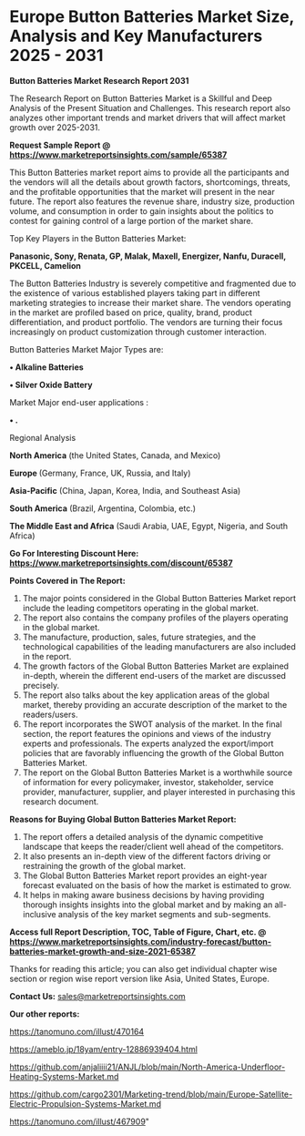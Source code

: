 # Europe Button Batteries Market Size, Analysis and Key Manufacturers 2025 - 2031

<strong>Button Batteries Market Research Report 2031</strong>

The Research Report on Button Batteries Market is a Skillful and Deep Analysis of the Present Situation and Challenges. This research report also analyzes other important trends and market drivers that will affect market growth over 2025-2031.

<strong>Request Sample Report @ <a href=https://www.marketreportsinsights.com/sample/65387>https://www.marketreportsinsights.com/sample/65387</a></strong>

This Button Batteries market report aims to provide all the participants and the vendors will all the details about growth factors, shortcomings, threats, and the profitable opportunities that the market will present in the near future. The report also features the revenue share, industry size, production volume, and consumption in order to gain insights about the politics to contest for gaining control of a large portion of the market share.

Top Key Players in the Button Batteries Market:

<strong>Panasonic, Sony, Renata, GP, Malak, Maxell, Energizer, Nanfu, Duracell, PKCELL, Camelion</strong>

The Button Batteries Industry is severely competitive and fragmented due to the existence of various established players taking part in different marketing strategies to increase their market share. The vendors operating in the market are profiled based on price, quality, brand, product differentiation, and product portfolio. The vendors are turning their focus increasingly on product customization through customer interaction.

Button Batteries Market Major Types are:

<strong>• Alkaline Batteries

• Silver Oxide Battery</strong>

Market Major end-user applications :

<strong>• .</strong>

Regional Analysis

</u><strong><b>North America</b></strong> (the United States, Canada, and Mexico)

<strong><b>Europe </b></strong>(Germany, France, UK, Russia, and Italy)

<strong><b>Asia-Pacific</b></strong> (China, Japan, Korea, India, and Southeast Asia)

<strong><b>South America</b></strong> (Brazil, Argentina, Colombia, etc.)

<strong><b>The Middle East and Africa</b></strong> (Saudi Arabia, UAE, Egypt, Nigeria, and South Africa)

<strong>Go For Interesting Discount Here: <a href=https://www.marketreportsinsights.com/discount/65387>https://www.marketreportsinsights.com/discount/65387</a></strong>

<strong>Points Covered in The Report:</strong>
<ol>
  <li>The major points considered in the Global Button Batteries Market report include the leading competitors operating in the global market.</li>
  <li>The report also contains the company profiles of the players operating in the global market.</li>
  <li>The manufacture, production, sales, future strategies, and the technological capabilities of the leading manufacturers are also included in the report.</li>
  <li>The growth factors of the Global Button Batteries Market are explained in-depth, wherein the different end-users of the market are discussed precisely.</li>
  <li>The report also talks about the key application areas of the global market, thereby providing an accurate description of the market to the readers/users.</li>
  <li>The report incorporates the SWOT analysis of the market. In the final section, the report features the opinions and views of the industry experts and professionals. The experts analyzed the export/import policies that are favorably influencing the growth of the Global Button Batteries Market.</li>
  <li>The report on the Global Button Batteries Market is a worthwhile source of information for every policymaker, investor, stakeholder, service provider, manufacturer, supplier, and player interested in purchasing this research document.</li>
</ol>
<strong>Reasons for Buying Global Button Batteries Market Report:</strong>

<ol>
  <li>The report offers a detailed analysis of the dynamic competitive landscape that keeps the reader/client well ahead of the competitors.</li>
  <li>It also presents an in-depth view of the different factors driving or restraining the growth of the global market.</li>
  <li>The Global Button Batteries Market report provides an eight-year forecast evaluated on the basis of how the market is estimated to grow.</li>
  <li>It helps in making aware business decisions by having providing thorough insights insights into the global market and by making an all-inclusive analysis of the key market segments and sub-segments.</li>
</ol>
<strong>Access full Report Description, TOC, Table of Figure, Chart, etc. @ <a href=https://www.marketreportsinsights.com/industry-forecast/button-batteries-market-growth-and-size-2021-65387>https://www.marketreportsinsights.com/industry-forecast/button-batteries-market-growth-and-size-2021-65387</a></strong>


Thanks for reading this article; you can also get individual chapter wise section or region wise report version like Asia, United States, Europe.

<strong>Contact Us:</strong>
sales@marketreportsinsights.com

<strong>Our other reports:</strong>

<a href=https://tanomuno.com/illust/470164>https://tanomuno.com/illust/470164</a>

<a href=https://ameblo.jp/18yam/entry-12886939404.html>https://ameblo.jp/18yam/entry-12886939404.html</a>

<a href=https://github.com/anjaliiii21/ANJL/blob/main/North-America-Underfloor-Heating-Systems-Market.md>https://github.com/anjaliiii21/ANJL/blob/main/North-America-Underfloor-Heating-Systems-Market.md</a>

<a href=https://github.com/cargo2301/Marketing-trend/blob/main/Europe-Satellite-Electric-Propulsion-Systems-Market.md>https://github.com/cargo2301/Marketing-trend/blob/main/Europe-Satellite-Electric-Propulsion-Systems-Market.md</a>

<a href=https://tanomuno.com/illust/467909>https://tanomuno.com/illust/467909</a>"
